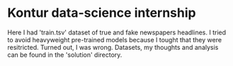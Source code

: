 <h1>Kontur data-science internship</h1>


Here I had 'train.tsv' dataset of true and fake newspapers headlines. I tried to avoid heavyweight pre-trained models because I tought that they were resitricted. Turned out, I was wrong.
Datasets, my thoughts and analysis can be found in the 'solution' directory.
